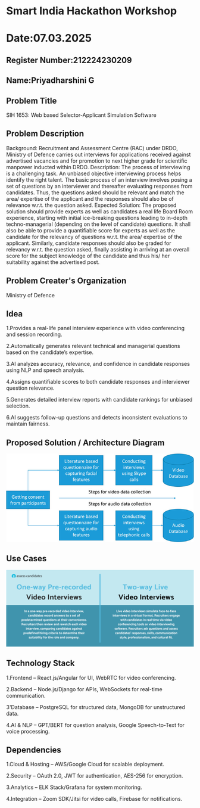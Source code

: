 # Smart India Hackathon Workshop
# Date:07.03.2025
## Register Number:212224230209
## Name:Priyadharshini G
## Problem Title
SIH 1653: Web based Selector-Applicant Simulation Software
## Problem Description
Background: Recruitment and Assessment Centre (RAC) under DRDO, Ministry of Defence carries out interviews for applications received against advertised vacancies and for promotion to next higher grade for scientific manpower inducted within DRDO. Description: The process of interviewing is a challenging task. An unbiased objective interviewing process helps identify the right talent. The basic process of an interview involves posing a set of questions by an interviewer and thereafter evaluating responses from candidates. Thus, the questions asked should be relevant and match the area/ expertise of the applicant and the responses should also be of relevance w.r.t. the question asked. Expected Solution: The proposed solution should provide experts as well as candidates a real life Board Room experience, starting with initial ice-breaking questions leading to in-depth techno-managerial (depending on the level of candidate) questions. It shall also be able to provide a quantifiable score for experts as well as the candidate for the relevancy of questions w.r.t. the area/ expertise of the applicant. Similarly, candidate responses should also be graded for relevancy w.r.t. the question asked, finally assisting in arriving at an overall score for the subject knowledge of the candidate and thus his/ her suitability against the advertised post.

## Problem Creater's Organization
Ministry of Defence

## Idea

 1.Provides a real-life panel interview experience with video conferencing and session recording.

 2.Automatically generates relevant technical and managerial questions based on the candidate’s expertise.

 3.AI analyzes accuracy, relevance, and confidence in candidate responses using NLP and speech analysis.

 4.Assigns quantifiable scores to both candidate responses and interviewer question relevance.

 5.Generates detailed interview reports with candidate rankings for unbiased selection.

 6.AI suggests follow-up questions and detects inconsistent evaluations to maintain fairness.

 
 

## Proposed Solution / Architecture Diagram
![alt text](image.png)

## Use Cases
![alt text](image-1.png)

## Technology Stack
1.Frontend – React.js/Angular for UI, WebRTC for video conferencing.

2.Backend – Node.js/Django for APIs, WebSockets for real-time communication.

3'Database – PostgreSQL for structured data, MongoDB for unstructured data.

4.AI & NLP – GPT/BERT for question analysis, Google Speech-to-Text for voice processing.

## Dependencies
1.Cloud & Hosting – AWS/Google Cloud for scalable deployment.

2.Security – OAuth 2.0, JWT for authentication, AES-256 for encryption.

3.Analytics – ELK Stack/Grafana for system monitoring.

4.Integration – Zoom SDK/Jitsi for video calls, Firebase for notifications.